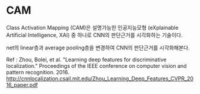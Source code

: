 # CAM

Class Activation Mapping (CAM)은 설명가능한 인공지능모형 (eXplainable Artificial Intelligence, XAI) 중 하나로 CNN의 판단근거를 시각화하는 기술이다.

net의 linear층과 average pooling층을 변경하여 CNN의 판단근거를 시각화해본다.

Ref : Zhou, Bolei, et al. "Learning deep features for discriminative localization." Proceedings of the IEEE conference on computer vision and pattern recognition. 2016.
http://cnnlocalization.csail.mit.edu/Zhou_Learning_Deep_Features_CVPR_2016_paper.pdf
